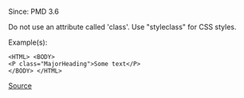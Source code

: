 Since: PMD 3.6

Do not use an attribute called 'class'. Use &quot;styleclass&quot; for CSS styles.

Example(s):
```
<HTML> <BODY>
<P class="MajorHeading">Some text</P>
</BODY> </HTML>
```

[Source](https://pmd.github.io/pmd-5.6.1/pmd-jsp/rules/jsp/basic.html#NoClassAttribute)
